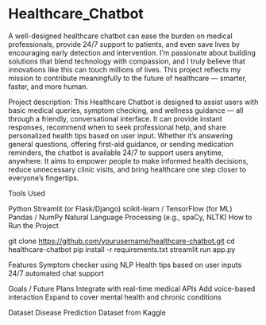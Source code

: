 # Healthcare_Chatbot
A well-designed healthcare chatbot can ease the burden on medical professionals, provide 24/7 support to patients, and even save lives by encouraging early detection and intervention. I’m passionate about building solutions that blend technology with compassion, and I truly believe that innovations like this can touch millions of lives. This project reflects my mission to contribute meaningfully to the future of healthcare — smarter, faster, and more human.

Project description: This Healthcare Chatbot is designed to assist users with basic medical queries, symptom checking, and wellness guidance — all through a friendly, conversational interface. It can provide instant responses, recommend when to seek professional help, and share personalized health tips based on user input. Whether it’s answering general questions, offering first-aid guidance, or sending medication reminders, the chatbot is available 24/7 to support users anytime, anywhere. It aims to empower people to make informed health decisions, reduce unnecessary clinic visits, and bring healthcare one step closer to everyone’s fingertips.

Tools Used

Python
Streamlit (or Flask/Django)
scikit-learn / TensorFlow (for ML)
Pandas / NumPy
Natural Language Processing (e.g., spaCy, NLTK)
How to Run the Project

git clone https://github.com/yourusername/healthcare-chatbot.git
cd healthcare-chatbot
pip install -r requirements.txt
streamlit run app.py

Features
Symptom checker using NLP
Health tips based on user inputs
24/7 automated chat support

Goals / Future Plans
Integrate with real-time medical APIs
Add voice-based interaction
Expand to cover mental health and chronic conditions

Dataset 
Disease Prediction Dataset from Kaggle
